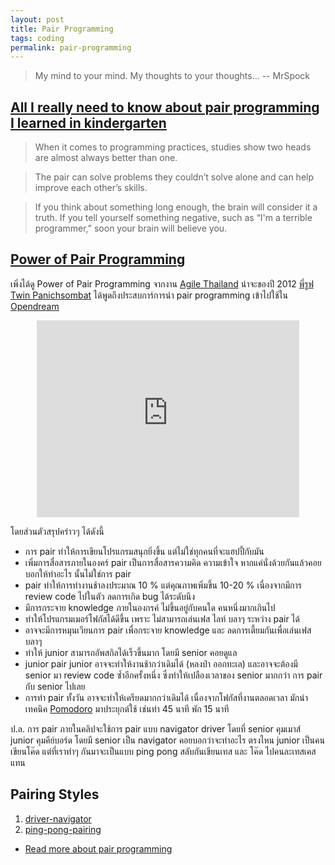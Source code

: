 ```yaml
---
layout: post
title: Pair Programming
tags: coding
permalink: pair-programming
---
```


> My mind to your mind. My thoughts to your thoughts... -- MrSpock


## [All I really need to know about pair programming I learned in kindergarten](http://www.cs.rice.edu/~mgricken/teaching/402/09-spring/readings/Everything.pdf)

> When it comes to programming practices,
> studies show two heads are almost always better than one.

> The pair can solve problems they couldn’t solve alone and can help
> improve each other’s skills.

> If you think about something long enough, the brain will consider it a
> truth.  If you tell yourself something negative, such as “I'm a terrible
> programmer,” soon your brain will believe you.

<!-- more -->


## [Power of Pair Programming](https://www.youtube.com/watch?v=l8W6T5Opfcw)

เพิ่งได้ดู Power of Pair Programming จากงาน [Agile Thailand](https://www.facebook.com/AGTH66) น่าจะของปี 2012
[พี่รูฟ Twin Panichsombat](https://www.facebook.com/roofimon.class) ได้พูดถึงประสบการ์การนำ pair programming เข้าไปใช้ใน
[Opendream](https://www.facebook.com/opendream)

<center><iframe width="420" height="315"
src="https://www.youtube.com/embed/l8W6T5Opfcw" frameborder="0"
allowfullscreen></iframe></center>

โดยส่วนตัวสรุปคร่าวๆ ได้ดังนี้

- การ pair ทำให้การเขียนโปรแกรมสนุกยิ่งขึ้น แต่ไม่ใช่ทุกคนที่จะแฮปปี้กับมัน
- เพิ่มการสื่อสารภายในองคร์ pair เป็นการสื่อสารความคิด ความเข้าใจ
หากแค่นั่งด้วยกันแล้วคอยบอกให้ทำอะไร นั้นไม่ใช่การ pair
- pair ทำให้การทำงานช้าลงประมาณ 10 % แต่คุณภาพเพิ่มขึ้น 10-20 %
เนื่องจากมีการ review code ไปในตัว ลดการเกิด bug ได้ระดับนึง
- มีการกระจาย knowledge ภายในองกรค์ ไม่ขึ้นอยู่กับคนใด คนหนึ่งมากเกินไป
- ทำให้โปรแกรมเมอร์โฟกัสได้ดีขึ้น เพราะ ไม่สามารถเล่นเฟส ไลท์ บลาๆ ระหว่าง pair ได้
- อาจจะมีการหมุนเวียนการ pair เพื่อกระจาย knowledge และ ลดการเตี้ยมกันเพื่อเล่นเฟส บลาๆ
- ทำให้ junior สามารถอัพสกิลได้เร็วขึ้นมาก โดยมี senior คอยดูแล
- junior pair junior อาจจะทำให้งานช้ากว่าเดิมได้ (หลงป่า ออกทะเล)
และอาจจะต้องมี senior มา review code ซํ้าอีกครั้งหนึ่ง ซึ่งทำให้เปลืองเวลาของ senior
มากกว่า การ pair กับ senior ไปเลย
- การทำ pair ทั้งวัน อาจจะทำให้เครียดมากกว่าเดิมได้ เนื่องจากโฟกัสที่งานตลอดเวลา
มักนำเทคนิค [Pomodoro]({{url}}/pomodoro) มาประยุกต์ใช้ เช่นทำ 45 นาที พัก 15 นาที

ป.ล. การ pair ภายในคลิปจะใช้การ pair แบบ navigator driver โดยที่ senior คุมเมาส์ junior คุมคีย์บอร์ด
โดยมี senior เป็น navigator คอยบอกว่าจะทำอะไร ตรงไหน junior เป็นคน
เขียนโค๊ด แต่ที่เราทำๆ กันมาจะเป็นแบบ ping pong สลับกันเขียนเทส และ โค๊ด
ไปคนละเทสเคสแทน


## Pairing Styles
1. [driver-navigator]( http://articles.coreyhaines.com/posts/thoughts-on-pair-programming/#driver-navigator)
2. [ping-pong-pairing](http://articles.coreyhaines.com/posts/thoughts-on-pair-programming/#ping-pong-pairing)

- [Read more about pair programming]({{url}}/coding#pair-programming)
